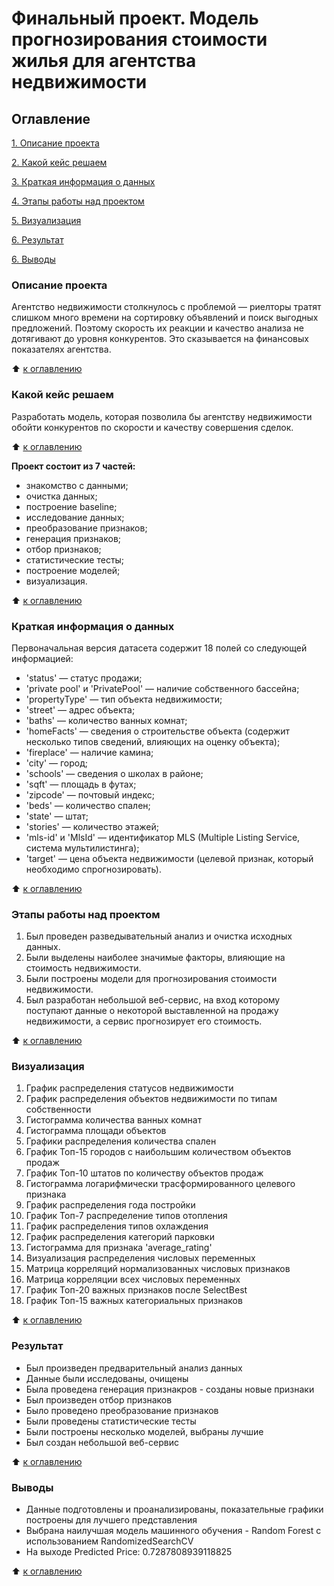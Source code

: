 # Финальный проект. Модель прогнозирования стоимости жилья для агентства недвижимости

## Оглавление

[1. Описание проекта](https://github.com/Welle470/df-data-science/blob/master/project7/README.md#Описание-проекта)

[2. Какой кейс решаем](https://github.com/Welle470/df-data-science/blob/master/project7/README.md#Какой-кейс-решаем)

[3. Краткая информация о данных](https://github.com/Welle470/df-data-science/blob/master/project7/README.md#Краткая-информация-о-данных)

[4. Этапы работы над проектом](https://github.com/Welle470/df-data-science/blob/master/project7/README.md#Этапы-работы-над-проектом)

[5. Визуализация](https://github.com/Welle470/df-data-science/blob/master/project7/README.md#Графики)

[6. Результат](https://github.com/Welle470/df-data-science/blob/master/project7/README.md#Результат)

[6. Выводы](https://github.com/Welle470/df-data-science/blob/master/project7/README.md#Выводы)

### Описание проекта

Агентство недвижимости столкнулось с проблемой — риелторы тратят слишком много времени на сортировку объявлений и поиск выгодных предложений. Поэтому скорость их реакции и качество анализа не дотягивают до уровня конкурентов. Это сказывается на финансовых показателях агентства.


:arrow_up: [к оглавлению](https://github.com/Welle470/df-data-science/blob/master/project7/README.md#Оглавление)

### Какой кейс решаем

Разработать модель, которая позволила бы агентству недвижимости обойти конкурентов по скорости и качеству совершения сделок.


:arrow_up: [к оглавлению](https://github.com/Welle470/df-data-science/blob/master/project7/README.md#Оглавление)


**Проект состоит из 7 частей:**
- знакомство с данными;
- очистка данных;
- построение baseline;
- исследование данных;
- преобразование признаков;
- генерация признаков;
- отбор признаков;
- статистические тесты;
- построение моделей;
- визуализация.


:arrow_up: [к оглавлению](https://github.com/Welle470/df-data-science/blob/master/project7/README.md#Оглавление)


### Краткая информация о данных
Первоначальная версия датасета содержит 18 полей со следующей информацией:
- 'status' — статус продажи;
- 'private pool' и 'PrivatePool' — наличие собственного бассейна;
- 'propertyType' — тип объекта недвижимости;
- 'street' — адрес объекта;
- 'baths' — количество ванных комнат;
- 'homeFacts' — сведения о строительстве объекта (содержит несколько типов сведений, влияющих на оценку объекта);
- 'fireplace' — наличие камина;
- 'city' — город;
- 'schools' — сведения о школах в районе;
- 'sqft' — площадь в футах;
- 'zipcode' — почтовый индекс;
- 'beds' — количество спален;
- 'state' — штат;
- 'stories' — количество этажей;
- 'mls-id' и 'MlsId' — идентификатор MLS (Multiple Listing Service, система мультилистинга);
- 'target' — цена объекта недвижимости (целевой признак, который необходимо спрогнозировать).


:arrow_up: [к оглавлению](https://github.com/Welle470/df-data-science/blob/master/project7/README.md#Оглавление)


### Этапы работы над проектом
1. Был проведен разведывательный анализ и очистка исходных данных. 
2. Были выделены наиболее значимые факторы, влияющие на стоимость недвижимости.
3. Были построены модели для прогнозирования стоимости недвижимости.
4. Был разработан небольшой веб-сервис, на вход которому поступают данные
о некоторой выставленной на продажу недвижимости, а сервис прогнозирует его стоимость.


:arrow_up: [к оглавлению](https://github.com/Welle470/df-data-science/blob/master/project7/README.md#Оглавление)


### Визуализация
1. График распределения статусов недвижимости
2. График распределения объектов недвижимости по типам собственности
3. Гистограмма количества ванных комнат
4. Гистограмма площади объектов 
5. Графики распределения количества спален
6. График Топ-15 городов с наибольшим количеством объектов продаж
7. График Топ-10 штатов по количеству объектов продаж
8. Гистограмма логарифмически трасформированного целевого признака
9. График распределения года постройки
10. График Топ-7 распределение типов отопления
11. График распределения типов охлаждения
12. График распределения категорий парковки
13. Гистограмма для признака 'average_rating'
14. Визуализация распределения числовых переменных
15. Матрица корреляций нормализованных числовых признаков
16. Матрица корреляции всех числовых переменных
17. График Топ-20 важных признаков после SelectBest
18. График Топ-15 важных категориальных признаков


:arrow_up: [к оглавлению](https://github.com/Welle470/df-data-science/blob/master/project7/README.md#Оглавление)


### Результат
* Был произведен предварительный анализ данных
* Данные были исследованы, очищены
* Была проведена генерация признакров - созданы новые признаки
* Был произведен отбор признаков
* Было проведено преобразование признаков
* Были проведены статистические тесты
* Были построены несколько моделей, выбраны лучшие
* Был создан небольшой веб-сервис

:arrow_up: [к оглавлению](https://github.com/Welle470/df-data-science/blob/master/project7/README.md#Оглавление)


### Выводы
* Данные подготовлены и проанализированы, показательные графики построены для лучшего представления
* Выбрана наилучшая модель машинного обучения - Random Forest с использованием RandomizedSearchCV
* На выходе  Predicted Price: 0.7287808939118825


:arrow_up: [к оглавлению](https://github.com/Welle470/df-data-science/blob/master/project7/README.md#Оглавление)
